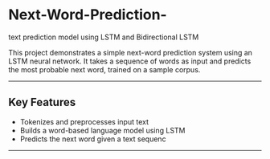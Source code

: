 # Next-Word-Prediction-
text prediction model using LSTM and Bidirectional LSTM 

This project demonstrates a simple next-word prediction system using an LSTM neural network. It takes a sequence of words as input and predicts the most probable next word, trained on a sample corpus.

---

## Key Features

- Tokenizes and preprocesses input text
- Builds a word-based language model using LSTM
- Predicts the next word given a text sequenc

---



